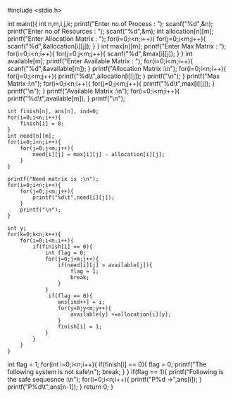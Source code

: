 #include <stdio.h>

int main(){
	int n,m,i,j,k;
	printf("Enter no.of Process : ");
	scanf("%d",&n);
	printf("Enter no.of Resources : ");
	scanf("%d",&m);
	int allocation[n][m];
	printf("Enter Allocation Matrix : ");
	for(i=0;i<n;i++){
		for(j=0;j<m;j++){
			scanf("%d",&allocation[i][j]);
		}
	}
	int max[n][m];
	printf("Enter Max Matrix : ");
	for(i=0;i<n;i++){
		for(j=0;j<m;j++){
			scanf("%d",&max[i][j]);
		}
	}
	int available[m];
	printf("Enter Available Matrix : ");
	for(i=0;i<m;i++){
		scanf("%d",&available[m]);
	}
	printf("Allocation Matrix :\n");
	for(i=0;i<n;i++){
		for(j=0;j<m;j++){
			printf("%d\t",allocation[i][j]);
		}
		printf("\n");
	}
	printf("Max Matrix :\n");
	for(i=0;i<n;i++){
		for(j=0;j<m;j++){
			printf("%d\t",max[i][j]);
		}
		printf("\n");
	}
	printf("Available Matrix :\n");
	for(i=0;i<m;i++){
	printf("%d\t",available[m]);
	}
	printf("\n");
	
	int finish[n], ans[n], ind=0;
	for(i=0;i<n;i++){
		finish[i] = 0;
	}
	int need[n][m];
	for(i=0;i<n;i++){
		for(j=0;j<m;j++){
			need[i][j] = max[i][j] - allocation[i][j];
		}
	}
	
	printf("Need matrix is :\n");
	for(i=0;i<n;i++){
		for(j=0;j<m;j++){
			printf("%d\t",need[i][j]);
		}
		printf("\n");
	}
	
	int y;
	for(k=0;k<n;k++){
		for(i=0;i<n;i++){
			if(finish[i] == 0){
				int flag = 0;
				for(j=0;j<m;j++){
					if(need[i][j] > available[j]){
						flag = 1;
						break;
					}
				}
				 if(flag == 0){
					ans[ind++] = i;
					for(y=0;y<m;y++){
						available[y] +=allocation[i][y];
					}
					finish[i] = 1;
				}
			}
		}
	}
int flag = 1;
	for(int i=0;i<n;i++){
		if(finish[i] == 0){
			flag = 0;
			printf("The following system is not safe\n");
			break;
		}
	}
       if(flag == 1){
		printf("Following is the safe sequesnce :\n");
		for(i=0;i<n;i++){
			printf("P%d ->",ans[i]);
		}
		printf("P%d\t",ans[n-1]);
	}
	return 0;
}
